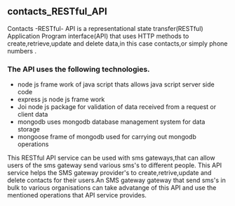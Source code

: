 ## contacts_RESTful_API
Contacts -RESTful- API is a representational state transfer(RESTful) Application Program interface(API) that uses HTTP methods to create,retrieve,update and delete data,in this case contacts,or simply phone numbers .

### The API uses the following technologies.


- node js frame work of java script thats allows java script server side code
- express js node js frame work 
- Joi node js package for validation of data received from a request or client data
- mongodb uses mongodb database management system for data storage
- mongoose frame of mongodb used for carrying out mongodb operations

This RESTful API service can be used with sms gateways,that can allow users of the sms gateway send various sms's to different people.
This API service helps the SMS gateway provider's to create,retrive,update and delete contacts for their users.An SMS gateway 
gateway that send sms's in bulk to various organisations can take advatange of this API and use the mentioned operations that API service provides.
